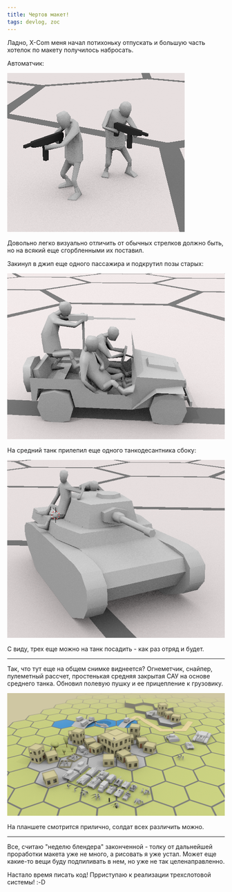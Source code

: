 ```yaml
---
title: Чертов макет!
tags: devlog, zoc
---
```


Ладно, X-Com меня начал потихоньку отпускать и большую часть хотелок по
макету получилось набросать.

Автоматчик:

![автоматчик](images/imgur/fyIMLGr.png)

Довольно легко визуально отличить от обычных стрелков должно быть, но на
всякий еще сгорбленными их поставил.

Закинул в джип еще одного пассажира и подкрутил позы старых:

![пассажиры в джипе](images/imgur/b8YXgSW.png)

На средний танк прилепил еще одного танкодесантника сбоку:

![вальяжно-боковой танкодесантник](images/imgur/FtkfmWO.png)

С виду, трех еще можно на танк посадить - как раз отряд и будет.

------------------------------------------------------------------------

Так, что тут еще на общем снимке виднеется? Огнеметчик, снайпер,
пулеметный рассчет, простенькая средняя закрытая САУ на основе среднего
танка. Обновил полевую пушку и ее прицепление к грузовику.

![более свежий общий снимок](images/imgur/nSR1HSk.png)

На планшете смотрится прилично, солдат всех различить можно.

------------------------------------------------------------------------

Все, считаю "неделю блендера" законченной - толку от дальнейшей
проработки макета уже не много, а рисовать я уже устал. Может еще
какие-то вещи буду подпиливать в нем, но уже не так целенаправленно.

Настало время писать код! Прриступаю к реализации трехслотовой системы! :-D


